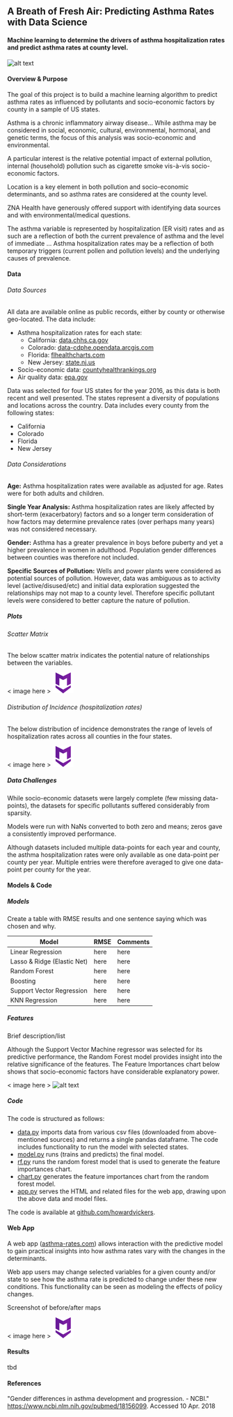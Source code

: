 ## A Breath of Fresh Air: Predicting Asthma Rates with Data Science
#### Machine learning to determine the drivers of asthma hospitalization rates and predict asthma rates at county level.
![alt text](https://www.clicktoclarify.com/wp-content/uploads/2018/01/1234.jpg "Industrial Pollution")
#### Overview & Purpose				
The goal of this project is to build a machine learning algorithm to predict asthma rates as influenced by pollutants and socio-economic factors by county in a sample of US states.

Asthma is a chronic inflammatory airway disease...
While asthma may be considered in social, economic, cultural, environmental, hormonal, and genetic terms, the focus of this analysis was socio-economic and environmental.  

A particular interest is the relative potential impact of external pollution, internal (household) pollution such as cigarette smoke vis-à-vis socio-economic factors.

Location is a key element in both pollution and socio-economic determinants, and so asthma rates are considered at the county level.

ZNA Health have generously offered support with identifying data sources and with environmental/medical questions.

The asthma variable is represented by hospitalization (ER visit) rates and as such are a reflection of both the current prevalence of asthma and the level of immediate ... Asthma hospitalization rates may be a reflection of both temporary triggers (current pollen and pollution levels) and the underlying causes of prevalence.  

#### Data
###### Data Sources
All data are available online as public records, either by county or otherwise geo-located.  The data include:
* Asthma hospitalization rates for each state:
  * California: [data.chhs.ca.gov](https://data.chhs.ca.gov/dataset/asthma-ed-visit-rates-lghc-indicator-07)
  * Colorado: [data-cdphe.opendata.arcgis.com](https://data-cdphe.opendata.arcgis.com/datasets/asthma-hospitalization-rate-counties)
  * Florida: [flhealthcharts.com](http://www.flhealthcharts.com/charts/OtherIndicators/NonVitalIndDataViewer.aspx?cid=0341)
  * New Jersey: [state.nj.us](https://www26.state.nj.us/doh-shad/indicator/view/NJASTHMAHOSP.countyAAR.html)
* Socio-economic data:  [countyhealthrankings.org](http://www.countyhealthrankings.org/rankings/data)
* Air quality data: [epa.gov](https://aqs.epa.gov/aqsweb/airdata/download_files.html)

Data was selected for four US states for the year 2016, as this data is both recent and well presented. The states represent a diversity of populations and locations across the country.  Data includes every county from the following states:
* California
* Colorado
* Florida
* New Jersey

###### Data Considerations
**Age:** Asthma hospitalization rates were available as adjusted for age.  Rates were for both adults and children.

**Single Year Analysis:** Asthma hospitalization rates are likely affected by short-term (exacerbatory) factors and so a longer term consideration of how factors may determine prevalence rates (over perhaps many years) was not considered necessary.  

**Gender:** Asthma has a greater prevalence in boys before puberty and yet a higher prevalence in women in adulthood.  Population gender differences between counties was therefore not included.

**Specific Sources of Pollution:** Wells and power plants were considered as potential sources of pollution.  However, data was ambiguous as to activity level (active/disused/etc) and initial data exploration suggested the relationships may not map to a county level. Therefore specific pollutant levels were considered to better capture the nature of pollution.  

##### Plots
###### Scatter Matrix
The below scatter matrix indicates the potential nature of relationships between the variables.

< image here >
![alt text](https://github.com/adam-p/markdown-here/raw/master/src/common/images/icon48.png "Logo Title Text 1")

###### Distribution of Incidence (hospitalization rates)
The below distribution of incidence demonstrates the range of levels of hospitalization rates across all counties in the four states.

< image here >
![alt text](https://github.com/adam-p/markdown-here/raw/master/src/common/images/icon48.png "Logo Title Text 1")

##### Data Challenges
While socio-economic datasets were largely complete (few missing data-points), the datasets for specific pollutants suffered considerably from sparsity.  

Models were run with NaNs converted to both zero and means; zeros gave a consistently improved performance.

Although datasets included multiple data-points for each year and county, the asthma hospitalization rates were only available as one data-point per county per year.  Multiple entries were therefore averaged to give one data-point per county for the year.

#### Models & Code

##### Models
Create a table with RMSE results and one sentence saying which was chosen and why.

| Model                           | RMSE          | Comments      |
| ------------------------------- |---------------| --------------|
| Linear Regression               | here          | here          |
| Lasso & Ridge (Elastic Net)     | here          | here          |
| Random Forest                   | here          | here          |
| Boosting                        | here          | here          |
| Support Vector Regression       | here          | here          |
| KNN Regression                  | here          | here          |


##### Features
Brief description/list

Although the Support Vector Machine regressor was selected for its predictive performance, the Random Forest model provides insight into the relative significance of the features.  The Feature Importances chart below shows that socio-economic factors have considerable explanatory power.

< image here >
![alt text](https://www.clicktoclarify.com/wp-content/uploads/2018/01/1234.jpg "Industrial Pollution")

##### Code
The code is structured as follows:
* [data.py](https://github.com/howardvickers) imports data from various csv files (downloaded from above-mentioned sources) and returns a single pandas dataframe.  The code includes functionality to run the model with selected states.
* [model.py](https://github.com/howardvickers) runs (trains and predicts) the final model.  
* [rf.py](https://github.com/howardvickers) runs the random forest model that is used to generate the feature importances chart.
* [chart.py](https://github.com/howardvickers) generates the feature importances chart from the random forest model.
* [app.py](https://github.com/howardvickers) serves the HTML and related files for the web app, drawing upon the above data and model files.

The code is available at [github.com/howardvickers](https://github.com/howardvickers).

#### Web App
A web app ([asthma-rates.com](http://asthma-rates.com)) allows interaction with the predictive model to gain practical insights into how asthma rates vary with the changes in the determinants.  

Web app users may change selected variables for a given county and/or state to see how the asthma rate is predicted to change under these new conditions.  This functionality can be seen as modeling the effects of policy changes.  

Screenshot of before/after maps

< image here >
![alt text](https://github.com/adam-p/markdown-here/raw/master/src/common/images/icon48.png "Logo Title Text 1")


#### Results
tbd


#### References
"Gender differences in asthma development and progression. - NCBI." https://www.ncbi.nlm.nih.gov/pubmed/18156099. Accessed 10 Apr. 2018
